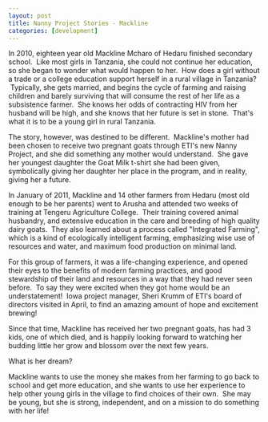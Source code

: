 ```yaml
---
layout: post
title: Nanny Project Stories - Mackline
categories: [development]
---
```


In 2010, eighteen year old Mackline Mcharo of Hedaru finished secondary school.  Like most girls in Tanzania, she could not continue her education, so she began to wonder what would happen to her.  How does a girl without a trade or a college education support herself in a rural village in Tanzania?  Typically, she gets married, and begins the cycle of farming and raising children and barely surviving that will consume the rest of her life as a subsistence farmer.  She knows her odds of contracting HIV from her husband will be high, and she knows that her future is set in stone.  That's what it is to be a young girl in rural Tanzania.

The story, however, was destined to be different.  Mackline's mother had been chosen to receive two pregnant goats through ETI's new Nanny Project, and she did something any mother would understand.  She gave her youngest daughter the Goat Milk t-shirt she had been given, symbolically giving her daughter her place in the program, and in reality, giving her a future.

In January of 2011, Mackline and 14 other farmers from Hedaru (most old enough to be her parents) went to Arusha and attended two weeks of training at Tengeru Agriculture College.  Their training covered animal husbandry, and extensive education in the care and breeding of high quality dairy goats.  They also learned about a process called "Integrated Farming", which is a kind of ecologically intelligent farming, emphasizing wise use of resources and water, and maximum food production on minimal land.

For this group of farmers, it was a life-changing experience, and opened their eyes to the benefits of modern farming practices, and good stewardship of their land and resources in a way that they had never seen before.  To say they were excited when they got home would be an understatement!  Iowa project manager, Sheri Krumm of ETI's board of directors visited in April, to find an amazing amount of hope and excitement brewing!

Since that time, Mackline has received her two pregnant goats, has had 3 kids, one of which died, and is happily looking forward to watching her budding little her grow and blossom over the next few years.

What is her dream?

Mackline wants to use the money she makes from her farming to go back to school and get more education, and she wants to use her experience to help other young girls in the village to find choices of their own.  She may be young, but she is strong, independent, and on a mission to do something with her life!
